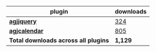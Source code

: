 plugin|downloads
------|----------
[**agjjquery**](https://www.npmjs.com/package/agjjquery)|[324](https://www.npmjs.com/package/agjjquery)
[**agjcalendar**](https://www.npmjs.com/package/agjcalendar)|[805](https://www.npmjs.com/package/agjcalendar)
**Total downloads across all plugins**|**1,129**
